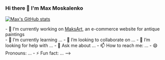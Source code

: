 ### Hi there 👋 I'm Max Moskalenko

[![Max's GitHub stats](https://github-readme-stats.vercel.app/api?username=MadMax2121)](https://github.com/anuraghazra/github-readme-stats)

 <div> - 🔭 I’m currently working on <a href="https://github.com/MadMax2121/MaksArt" target="_blank">MaksArt</a>, an e-commerce website for antique paintings</div>
- 🌱 I’m currently learning ...
- 👯 I’m looking to collaborate on ...
- 🤔 I’m looking for help with ...
- 💬 Ask me about ...
- 📫 How to reach me: ...
- 😄 Pronouns: ...
- ⚡ Fun fact: ...
-->
